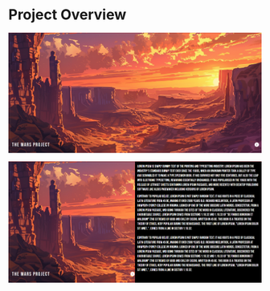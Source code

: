 # Project Overview

![1729685026339](images/README/1729685026339.png)


![1729685037289](images/README/1729685037289.png)
